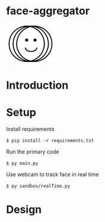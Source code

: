 # face-aggregator
<img src='docs/images/face_logo.png' width=131>

# Introduction

# Setup
Install requirements
```
$ pip install -r requirements.txt
```
Run the primary code
```
$ py main.py
```
Use webcam to track face in real time
```
$ py sandbox/realTime.py
```

# Design
